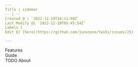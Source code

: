 ```yaml
---
Title | sidebar
-- | --
Created @ | `2022-12-19T10:11:09Z`
Last Modify @| `2022-12-20T05:45:54Z`
Labels | 
Edit @| [here](https://github.com/junxnone/twiki/issues/25)

---
```

Features  
Guide  
TODO
About
